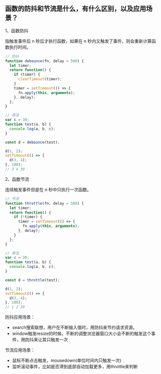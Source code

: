## 函数的防抖和节流是什么，有什么区别，以及应用场景？

1、函数防抖

指触发事件后 n 秒后才执行函数，如果在 n 秒内又触发了事件，则会重新计算函数执行时间。

```js
// 防抖
function debounce(fn, delay = 500) {
  let timer;
  return function() {
    if (timer) {
      clearTimeout(timer);
    }
    timer = setTimeout(() => {
      fn.apply(this, arguments);
    }, delay);
  };
}

// 用法
var c = 30;
function test(a, b) {
  console.log(a, b, c);
}

const d = debounce(test);

d(1, 2);
setTimeout(() => {
  d(3, 4);
}, 100);
// 3 4 30
```

2、函数节流

连续触发事件但是在 n 秒中只执行一次函数。

```js
// 节流
function throttle(fn, delay = 500) {
  let timer;
  return function() {
    if (!timer) {
      timer = setTimeout(() => {
        fn.apply(this, arguments);
      }, delay);
    }
  };
}

// 用法
var c = 30;
function test(a, b) {
  console.log(a, b, c);
}

const d = throttle(test);

d(1, 2);
setTimeout(() => {
  d(3, 4);
}, 100);
// 1 2 30
```

防抖应用场景：

- search搜索联想，用户在不断输入值时，用防抖来节约请求资源。
- window触发resize的时候，不断的调整浏览器窗口大小会不断的触发这个事件，用防抖来让其只触发一次

节流应用场景：

- 鼠标不断点击触发，mousedown(单位时间内只触发一次)
- 监听滚动事件，比如是否滑到底部自动加载更多，用throttle来判断